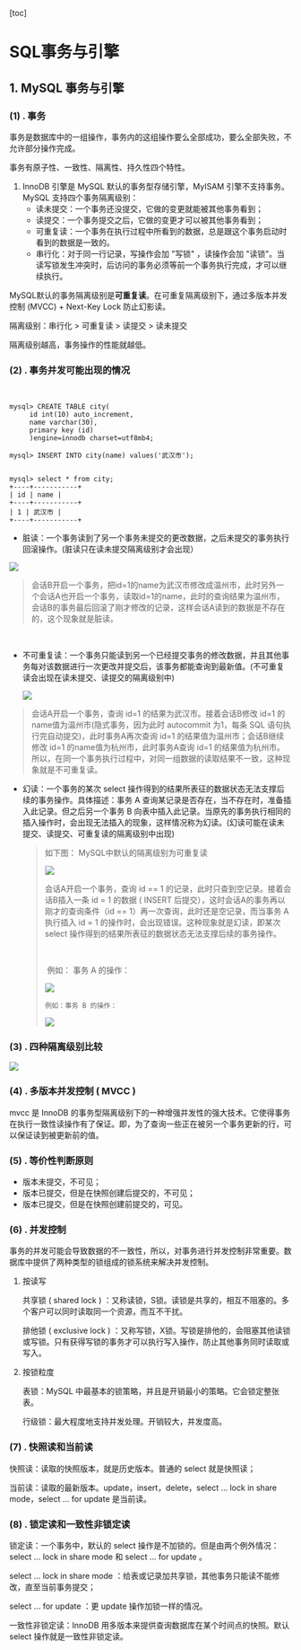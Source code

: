 [toc]

# SQL事务与引擎

## 1.  MySQL 事务与引擎

### (1) . 事务

事务是数据库中的一组操作，事务内的这组操作要么全部成功，要么全部失败，不允许部分操作完成。

事务有原子性、一致性、隔离性、持久性四个特性。

1. InnoDB 引擎是 MySQL 默认的事务型存储引擎，MyISAM 引擎不支持事务。MySQL 支持四个事务隔离级别：
    -   读未提交：一个事务还没提交，它做的变更就能被其他事务看到；
    -   读提交：一个事务提交之后，它做的变更才可以被其他事务看到；
    -   可重复读：一个事务在执行过程中所看到的数据，总是跟这个事务启动时看到的数据是一致的。
    -   串行化：对于同一行记录，写操作会加 "写锁" ，读操作会加 "读锁"。当读写锁发生冲突时，后访问的事务必须等前一个事务执行完成，才可以继续执行。

MySQL默认的事务隔离级别是**可重复读**。在可重复隔离级别下，通过多版本并发控制 (MVCC) + Next-Key Lock 防止幻影读。

隔离级别：串行化 > 可重复读 > 读提交 > 读未提交 

隔离级别越高，事务操作的性能就越低。



### (2) . 事务并发可能出现的情况

​	

```mysql
mysql> CREATE TABLE city(
     id int(10) auto_increment,
     name varchar(30),
     primary key (id)
     )engine=innodb charset=utf8mb4;

mysql> INSERT INTO city(name) values('武汉市');


mysql> select * from city;
+----+-----------+
| id | name |
+----+-----------+
| 1 | 武汉市 |
+----+-----------+
```



-   脏读：一个事务读到了另一个事务未提交的更改数据，之后未提交的事务执行回滚操作。(脏读只在读未提交隔离级别才会出现）



![](pictures\dirty_read.png)

>   会话B开启一个事务，把id=1的name为武汉市修改成温州市，此时另外一个会话A也开启一个事务，读取id=1的name，此时的查询结果为温州市，会话B的事务最后回滚了刚才修改的记录，这样会话A读到的数据是不存在的，这个现象就是脏读。

​	

-   不可重复读：一个事务只能读到另一个已经提交事务的修改数据，并且其他事务每对该数据进行一次更改并提交后，该事务都能查询到最新值。(不可重复读会出现在读未提交、读提交的隔离级别中)

    ![](.\pictures\N_read.png)

>   会话A开启一个事务，查询 id=1 的结果为武汉市。接着会话B修改 id=1 的name值为温州市(隐式事务，因为此时 autocommit 为1，每条 SQL 语句执行完自动提交)，此时事务A再次查询 id=1 的结果值为温州市；会话B继续修改 id=1 的name值为杭州市，此时事务A查询 id=1 的结果值为杭州市。所以，在同一个事务执行过程中，对同一组数据的读取结果不一致，这种现象就是不可重复读。



-   幻读：一个事务的某次 select 操作得到的结果所表征的数据状态无法支撑后续的事务操作。具体描述：事务 A 查询某记录是否存在，当不存在时，准备插入此记录。但之后另一个事务 B 向表中插入此记录。当原先的事务执行相同的插入操作时，会出现无法插入的现象，这样情况称为幻读。(幻读可能在读未提交、读提交、可重复读的隔离级别中出现)

    >   如下图： MySQL中默认的隔离级别为可重复读
    >
    >   ![](pictures\pha_1.png)
    >
    >   会话A开启一个事务，查询 id == 1 的记录，此时只查到空记录。接着会话B插入一条 id = 1 的数据 ( INSERT 后提交），这时会话A的事务再以刚才的查询条件（id == 1）再一次查询，此时还是空记录，而当事务 A 执行插入 id = 1 的操作时，会出现错误。这种现象就是幻读，即某次 select 操作得到的结果所表征的数据状态无法支撑后续的事务操作。
    >
    >   ​	
    >
    >   ​	例如： 事务 A 的操作：
    >
    >   ![](.\pictures\pha_2.png)
    >
    >   
    >
    >     例如：事务 B 的操作：
    >
    >   ![](.\pictures\pha_3.png)
    >
    >   
    >
    >   
    >
    >   



### (3) . 四种隔离级别比较

![](pictures\four_isolate.png)

### (4) . 多版本并发控制 ( MVCC )

mvcc 是 InnoDB 的事务型隔离级别下的一种增强并发性的强大技术。它使得事务在执行一致性读操作有了保证。即，为了查询一些正在被另一个事务更新的行，可以保证读到被更新前的值。

### (5) . 等价性判断原则

-   版本未提交，不可见；
-   版本已提交，但是在快照创建后提交的，不可见；
-   版本已提交，但是在快照创建前提交的，可见。

### (6) . 并发控制

事务的并发可能会导致数据的不一致性，所以，对事务进行并发控制非常重要。数据库中提供了两种类型的锁组成的锁系统来解决并发控制。

1.  按读写

    共享锁 ( shared lock ) ：又称读锁，S锁。读锁是共享的，相互不阻塞的。多个客户可以同时读取同一个资源，而互不干扰。

    排他锁 ( exclusive lock ) ：又称写锁，X锁。写锁是排他的，会阻塞其他读锁或写锁。只有获得写锁的事务才可以执行写入操作，防止其他事务同时读取或写入。

2.  按锁粒度

    表锁：MySQL 中最基本的锁策略，并且是开销最小的策略。它会锁定整张表。

    行级锁：最大程度地支持并发处理。开销较大，并发度高。

### (7) . 快照读和当前读

快照读：读取的快照版本，就是历史版本。普通的 select 就是快照读；

当前读：读取的最新版本。update，insert，delete，select ... lock in share mode，select ... for update 是当前读。

### (8) . 锁定读和一致性非锁定读

锁定读：一个事务中，默认的 select 操作是不加锁的。但是由两个例外情况：select ... lock in share mode 和 select ... for update 。

select ... lock in share mode ：给表或记录加共享锁，其他事务只能读不能修改，直至当前事务提交；

select ... for update ：更 update 操作加锁一样的情况。

一致性非锁定读：InnoDB 用多版本来提供查询数据库在某个时间点的快照。默认 select 操作就是一致性非锁定读。

